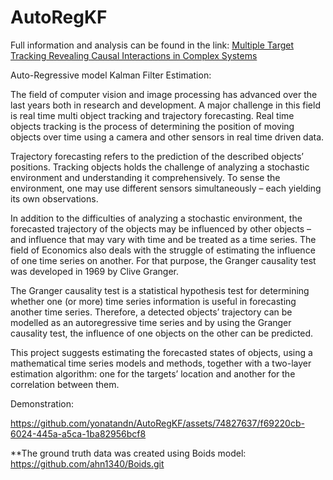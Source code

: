 # AutoRegKF

Full information and analysis can be found in the link:
[Multiple Target Tracking Revealing Causal Interactions in Complex Systems](https://github.com/yonatandn/AutoRegKF/files/11883807/Multiple_Target_Tracking__Revealing_Causal_Interactions_in_Complex_Systems_.pdf)


Auto-Regressive model Kalman Filter Estimation:

The field of computer vision and image processing has advanced over the last years both in research and development. A major challenge in this field is real time multi object tracking and trajectory forecasting.
Real time objects tracking is the process of determining the position of moving objects over time using a camera and other sensors in real time driven data.

Trajectory forecasting refers to the prediction of the described objects’ positions.
Tracking objects holds the challenge of analyzing a stochastic environment and understanding it comprehensively.
To sense the environment, one may use  different sensors simultaneously – each yielding its own observations.

In addition to the difficulties of analyzing a stochastic environment, the forecasted trajectory of the objects may be influenced by other objects – and influence that may vary with time and be treated as a time series.
The field of Economics also deals with the struggle of estimating the influence of one time series on another.
For that purpose, the Granger causality test was developed in 1969 by Clive Granger.

The Granger causality test is a statistical hypothesis test for determining whether one (or more) time series information is useful in forecasting another time series.
Therefore, a detected objects’ trajectory can be modelled as an autoregressive time series and by using the Granger causality test, the influence of one objects on the other can be predicted.

This project suggests estimating the forecasted states of objects, using a mathematical time series models and methods, together with a two-layer estimation algorithm: one for the targets’ location and another for the correlation between them.

Demonstration:


https://github.com/yonatandn/AutoRegKF/assets/74827637/f69220cb-6024-445a-a5ca-1ba82956bcf8






**The ground truth data was created using Boids model:
https://github.com/ahn1340/Boids.git
